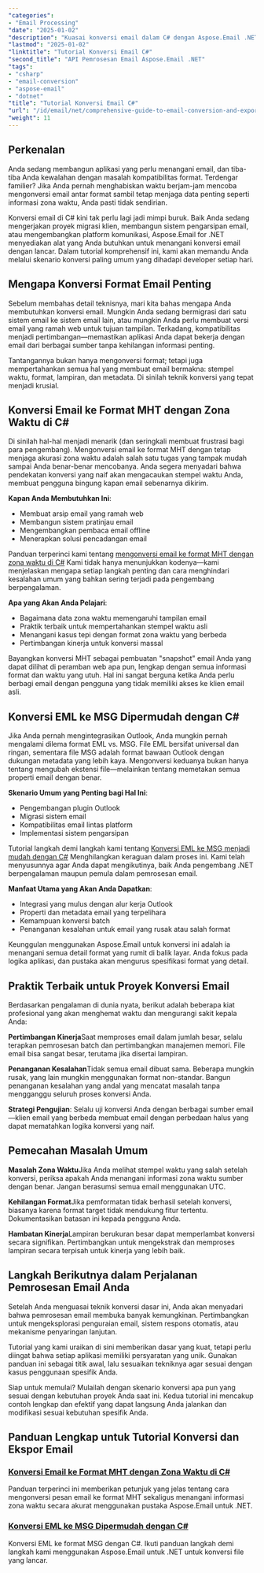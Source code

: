 ```yaml
---
"categories":
- "Email Processing"
"date": "2025-01-02"
"description": "Kuasai konversi email dalam C# dengan Aspose.Email .NET. Pelajari konversi MHT, EML ke MSG dengan penanganan zona waktu. Tutorial langkah demi langkah untuk pengembang."
"lastmod": "2025-01-02"
"linktitle": "Tutorial Konversi Email C#"
"second_title": "API Pemrosesan Email Aspose.Email .NET"
"tags":
- "csharp"
- "email-conversion"
- "aspose-email"
- "dotnet"
"title": "Tutorial Konversi Email C#"
"url": "/id/email/net/comprehensive-guide-to-email-conversion-and-export/"
"weight": 11
---
```


## Perkenalan

Anda sedang membangun aplikasi yang perlu menangani email, dan tiba-tiba Anda kewalahan dengan masalah kompatibilitas format. Terdengar familier? Jika Anda pernah menghabiskan waktu berjam-jam mencoba mengonversi email antar format sambil tetap menjaga data penting seperti informasi zona waktu, Anda pasti tidak sendirian.

Konversi email di C# kini tak perlu lagi jadi mimpi buruk. Baik Anda sedang mengerjakan proyek migrasi klien, membangun sistem pengarsipan email, atau mengembangkan platform komunikasi, Aspose.Email for .NET menyediakan alat yang Anda butuhkan untuk menangani konversi email dengan lancar. Dalam tutorial komprehensif ini, kami akan memandu Anda melalui skenario konversi paling umum yang dihadapi developer setiap hari.

## Mengapa Konversi Format Email Penting

Sebelum membahas detail teknisnya, mari kita bahas mengapa Anda membutuhkan konversi email. Mungkin Anda sedang bermigrasi dari satu sistem email ke sistem email lain, atau mungkin Anda perlu membuat versi email yang ramah web untuk tujuan tampilan. Terkadang, kompatibilitas menjadi pertimbangan—memastikan aplikasi Anda dapat bekerja dengan email dari berbagai sumber tanpa kehilangan informasi penting.

Tantangannya bukan hanya mengonversi format; tetapi juga mempertahankan semua hal yang membuat email bermakna: stempel waktu, format, lampiran, dan metadata. Di sinilah teknik konversi yang tepat menjadi krusial.

## Konversi Email ke Format MHT dengan Zona Waktu di C#

Di sinilah hal-hal menjadi menarik (dan seringkali membuat frustrasi bagi para pengembang). Mengonversi email ke format MHT dengan tetap menjaga akurasi zona waktu adalah salah satu tugas yang tampak mudah sampai Anda benar-benar mencobanya. Anda segera menyadari bahwa pendekatan konversi yang naif akan mengacaukan stempel waktu Anda, membuat pengguna bingung kapan email sebenarnya dikirim.

**Kapan Anda Membutuhkan Ini**: 
- Membuat arsip email yang ramah web
- Membangun sistem pratinjau email
- Mengembangkan pembaca email offline
- Menerapkan solusi pencadangan email

Panduan terperinci kami tentang [mengonversi email ke format MHT dengan zona waktu di C#](./convert-emails-to-mht-format-with-timezone-in-csharp/) Kami tidak hanya menunjukkan kodenya—kami menjelaskan mengapa setiap langkah penting dan cara menghindari kesalahan umum yang bahkan sering terjadi pada pengembang berpengalaman.

**Apa yang Akan Anda Pelajari**:
- Bagaimana data zona waktu memengaruhi tampilan email
- Praktik terbaik untuk mempertahankan stempel waktu asli
- Menangani kasus tepi dengan format zona waktu yang berbeda
- Pertimbangan kinerja untuk konversi massal

Bayangkan konversi MHT sebagai pembuatan "snapshot" email Anda yang dapat dilihat di peramban web apa pun, lengkap dengan semua informasi format dan waktu yang utuh. Hal ini sangat berguna ketika Anda perlu berbagi email dengan pengguna yang tidak memiliki akses ke klien email asli.

## Konversi EML ke MSG Dipermudah dengan C#

Jika Anda pernah mengintegrasikan Outlook, Anda mungkin pernah mengalami dilema format EML vs. MSG. File EML bersifat universal dan ringan, sementara file MSG adalah format bawaan Outlook dengan dukungan metadata yang lebih kaya. Mengonversi keduanya bukan hanya tentang mengubah ekstensi file—melainkan tentang memetakan semua properti email dengan benar.

**Skenario Umum yang Penting bagi Hal Ini**:
- Pengembangan plugin Outlook
- Migrasi sistem email
- Kompatibilitas email lintas platform
- Implementasi sistem pengarsipan

Tutorial langkah demi langkah kami tentang [Konversi EML ke MSG menjadi mudah dengan C#](./eml-to-msg-convert-made-easy-using-csharp/) Menghilangkan keraguan dalam proses ini. Kami telah menyusunnya agar Anda dapat mengikutinya, baik Anda pengembang .NET berpengalaman maupun pemula dalam pemrosesan email.

**Manfaat Utama yang Akan Anda Dapatkan**:
- Integrasi yang mulus dengan alur kerja Outlook
- Properti dan metadata email yang terpelihara
- Kemampuan konversi batch
- Penanganan kesalahan untuk email yang rusak atau salah format

Keunggulan menggunakan Aspose.Email untuk konversi ini adalah ia menangani semua detail format yang rumit di balik layar. Anda fokus pada logika aplikasi, dan pustaka akan mengurus spesifikasi format yang detail.

## Praktik Terbaik untuk Proyek Konversi Email

Berdasarkan pengalaman di dunia nyata, berikut adalah beberapa kiat profesional yang akan menghemat waktu dan mengurangi sakit kepala Anda:

**Pertimbangan Kinerja**Saat memproses email dalam jumlah besar, selalu terapkan pemrosesan batch dan pertimbangkan manajemen memori. File email bisa sangat besar, terutama jika disertai lampiran.

**Penanganan Kesalahan**Tidak semua email dibuat sama. Beberapa mungkin rusak, yang lain mungkin menggunakan format non-standar. Bangun penanganan kesalahan yang andal yang mencatat masalah tanpa mengganggu seluruh proses konversi Anda.

**Strategi Pengujian**: Selalu uji konversi Anda dengan berbagai sumber email—klien email yang berbeda membuat email dengan perbedaan halus yang dapat mematahkan logika konversi yang naif.

## Pemecahan Masalah Umum

**Masalah Zona Waktu**Jika Anda melihat stempel waktu yang salah setelah konversi, periksa apakah Anda menangani informasi zona waktu sumber dengan benar. Jangan berasumsi semua email menggunakan UTC.

**Kehilangan Format**Jika pemformatan tidak berhasil setelah konversi, biasanya karena format target tidak mendukung fitur tertentu. Dokumentasikan batasan ini kepada pengguna Anda.

**Hambatan Kinerja**Lampiran berukuran besar dapat memperlambat konversi secara signifikan. Pertimbangkan untuk mengekstrak dan memproses lampiran secara terpisah untuk kinerja yang lebih baik.

## Langkah Berikutnya dalam Perjalanan Pemrosesan Email Anda

Setelah Anda menguasai teknik konversi dasar ini, Anda akan menyadari bahwa pemrosesan email membuka banyak kemungkinan. Pertimbangkan untuk mengeksplorasi penguraian email, sistem respons otomatis, atau mekanisme penyaringan lanjutan.

Tutorial yang kami uraikan di sini memberikan dasar yang kuat, tetapi perlu diingat bahwa setiap aplikasi memiliki persyaratan yang unik. Gunakan panduan ini sebagai titik awal, lalu sesuaikan tekniknya agar sesuai dengan kasus penggunaan spesifik Anda.

Siap untuk memulai? Mulailah dengan skenario konversi apa pun yang sesuai dengan kebutuhan proyek Anda saat ini. Kedua tutorial ini mencakup contoh lengkap dan efektif yang dapat langsung Anda jalankan dan modifikasi sesuai kebutuhan spesifik Anda.

## Panduan Lengkap untuk Tutorial Konversi dan Ekspor Email
### [Konversi Email ke Format MHT dengan Zona Waktu di C#](./convert-emails-to-mht-format-with-timezone-in-csharp/)
Panduan terperinci ini memberikan petunjuk yang jelas tentang cara mengonversi pesan email ke format MHT sekaligus menangani informasi zona waktu secara akurat menggunakan pustaka Aspose.Email untuk .NET.
### [Konversi EML ke MSG Dipermudah dengan C#](./eml-to-msg-convert-made-easy-using-csharp/)
Konversi EML ke format MSG dengan C#. Ikuti panduan langkah demi langkah kami menggunakan Aspose.Email untuk .NET untuk konversi file yang lancar.